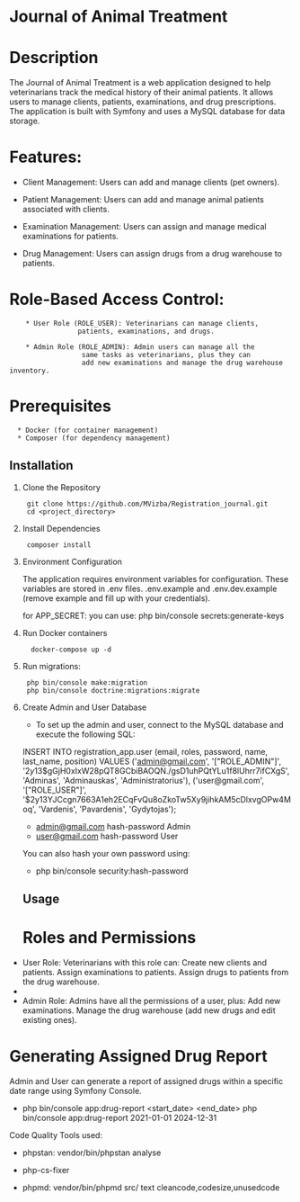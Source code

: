 # Journal of Animal Treatment #

# Description

The Journal of Animal Treatment is a web application
designed to help veterinarians track the medical history
of their animal patients. It allows users to manage clients,
patients, examinations, and drug prescriptions. 
The application is built with Symfony and uses a MySQL database
for data storage.
 
# Features:

- Client Management: Users can add and manage clients (pet owners).

- Patient Management: Users can add and manage animal 
patients associated with clients.

- Examination Management: Users can assign and manage medical
examinations for patients.

- Drug Management: Users can assign drugs from a drug warehouse
to patients.

# Role-Based Access Control:

        * User Role (ROLE_USER): Veterinarians can manage clients,    
                     patients, examinations, and drugs.
    
        * Admin Role (ROLE_ADMIN): Admin users can manage all the
                      same tasks as veterinarians, plus they can 
                      add new examinations and manage the drug warehouse inventory.
      
# Prerequisites

      * Docker (for container management)
      * Composer (for dependency management)

## Installation ## 

1. Clone the Repository 

        git clone https://github.com/MVizba/Registration_journal.git
        cd <project_directory>


2. Install Dependencies

        composer install 

3. Environment Configuration

   The application requires environment variables for configuration.
   These variables are stored in .env files.
        .env.example and .env.dev.example (remove example and fill up 
        with your credentials).

    for APP_SECRET: you can use: php bin/console secrets:generate-keys

4. Run Docker containers
      
         docker-compose up -d

5. Run migrations: 
        
        php bin/console make:migration
        php bin/console doctrine:migrations:migrate

6. Create Admin and User Database
   - To set up the admin and user, connect to the MySQL database
     and execute the following SQL: 

   INSERT INTO registration_app.user (email, roles, password, name, last_name, position)
   VALUES
   ('admin@gmail.com', '["ROLE_ADMIN"]', '$2y$13$gGjH0xIxW28pQT8GCbiBAOQN./gsD1uhPQtYLu1f8lUhrr7ifCXgS', 'Adminas', 'Adminauskas', 'Administratorius'),
   ('user@gmail.com', '["ROLE_USER"]', '$2y$13$YJCcgn7663A1eh2ECqFvQu8oZkoTw5Xy9jihkAM5cDlxvgOPw4Moq', 'Vardenis', 'Pavardenis', 'Gydytojas');

    - admin@gmail.com hash-password Admin
    - user@gmail.com hash-password User

   You can also hash your own password using: 

   - php bin/console security:hash-password


   ## Usage

   # Roles and Permissions
   
- User Role:
      Veterinarians with this role can:
      Create new clients and patients.
      Assign examinations to patients.
      Assign drugs to patients from the drug warehouse.
- 
- Admin Role:
    Admins have all the permissions of a user, plus:
    Add new examinations.
    Manage the drug warehouse (add new drugs and edit existing ones).

#  Generating Assigned Drug Report 

Admin and User can generate a report of assigned drugs within a 
specific date range using Symfony Console. 

- php bin/console app:drug-report <start_date> <end_date>
  php bin/console app:drug-report 2021-01-01 2024-12-31


Code Quality Tools used: 

- phpstan:
    vendor/bin/phpstan analyse

- php-cs-fixer

- phpmd:
  vendor/bin/phpmd src/ text cleancode,codesize,unusedcode 